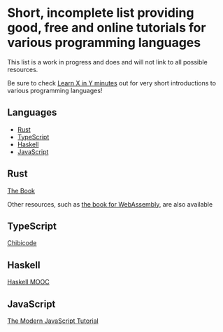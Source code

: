 # Short, incomplete list providing good, free and online tutorials for various programming languages

This list is a work in progress and does and will not link to all possible resources.

Be sure to check [Learn X in Y minutes](https://learnxinyminutes.com/) out for very short introductions to various programming languages!

## Languages

- [Rust](#rust)
- [TypeScript](#typescript)
- [Haskell](#haskell)
- [JavaScript](#javascript)

## Rust

[The Book](https://doc.rust-lang.org/stable/book/)

Other resources, such as [the book for WebAssembly](https://rustwasm.github.io/docs/book/), are also available

## TypeScript

[Chibicode](https://ts.chibicode.com/todo)

## Haskell

[Haskell MOOC](https://haskell.mooc.fi/)

## JavaScript

[The Modern JavaScript Tutorial](https://javascript.info/)


